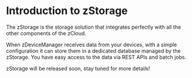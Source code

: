 # **Introduction to zStorage**

The zStorage is the storage solution that integrates perfectly with all the other components of the zCloud.

When zDeviceManager receives data from your devices, with a simple configuration it can store them in a dedicated database managed by the zStorage. You have easy access to the data via REST APIs and batch jobs.

zStorage will be released soon, stay tuned for more details!

